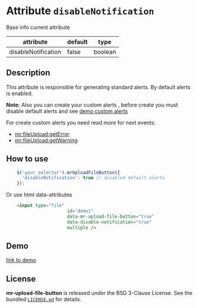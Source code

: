 
# Attribute `disableNotification`

Base info current attribute 

| attribute            | default                | type            |
| -----------          | --------------------   |---------------- |
| disableNotification  | false                  | boolean         |

## Description
This attribute is responsible for generating standard alerts. By default alerts is enabled.

**Note:** Also you can create your custom alerts , before create you must disable default alerts and see [demo custom alerts]()

For create custom alerts you need read more for next events: 
- [mr:fileUpload:getError]()
- [mr:fileUpload:getWarning]()

## How to use
```js
    $('your_selector').mrUploadFileButton({
      'disableNotification': true // disabled default alerts
    });

```

Or use html data-attributes

```html 
    <input type="file"
                       id="demo1"
                       data-mr-upload-file-button="true"
                       data-disable-notification="true"
                       multiple />
```


## Demo
[link to demo]()

## License

**mr-upload-file-button** is released under the BSD 3-Clause License. See the bundled [`LICENSE.md`](LICENSE.md) for details.
